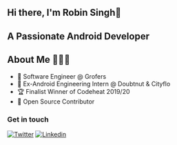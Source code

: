 ## Hi there, I'm Robin Singh👋

## A Passionate Android Developer

## About Me 🤷🏻‍♂️
* 📱 Software Engineer @ Grofers
* 📱 Ex-Android Engineering Intern @ Doubtnut & Cityflo
* :trophy: Finalist Winner of Codeheat 2019/20
* 📝 Open Source Contributor

### Get in touch
[![Twitter](https://img.shields.io/badge/-Twitter-222222?style=flat-square&logo=twitter&color=blue&logoColor=white&link=https://twitter.com/Rob_729/)](https://twitter.com/Rob_729/)
[![Linkedin](https://img.shields.io/badge/-LinkedIn-222222?style=flat-square&logo=Linkedin&color=blue&logoColor=white&link=https://www.linkedin.com/in/rob729/)](https://www.linkedin.com/in/rob729/)
